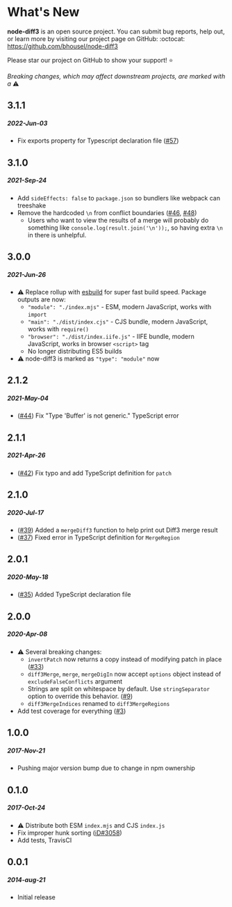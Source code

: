 # What's New

**node-diff3** is an open source project. You can submit bug reports, help out,
or learn more by visiting our project page on GitHub:  :octocat: https://github.com/bhousel/node-diff3

Please star our project on GitHub to show your support! ⭐️

_Breaking changes, which may affect downstream projects, are marked with a_ ⚠️

<!--
# A.B.C
##### YYYY-MMM-DD
*

[#xxx]: https://github.com/bhousel/node-diff3/issues/xxx
-->
## 3.1.1
##### 2022-Jun-03

* Fix exports property for Typescript declaration file ([#57])

[#57]: https://github.com/bhousel/node-diff3/issues/57


## 3.1.0
##### 2021-Sep-24

* Add `sideEffects: false` to `package.json` so bundlers like webpack can treeshake
* Remove the hardcoded `\n` from conflict boundaries ([#46], [#48])
  * Users who want to view the results of a merge will probably do something like `console.log(result.join('\n'));`, so having extra `\n` in there is unhelpful.

[#46]: https://github.com/bhousel/node-diff3/issues/46
[#48]: https://github.com/bhousel/node-diff3/issues/48


## 3.0.0
##### 2021-Jun-26

* ⚠️  Replace rollup with [esbuild](https://esbuild.github.io/) for super fast build speed. Package outputs are now:
  * `"module": "./index.mjs"` - ESM, modern JavaScript, works with `import`
  * `"main": "./dist/index.cjs"` - CJS bundle, modern JavaScript, works with `require()`
  * `"browser": "./dist/index.iife.js"` - IIFE bundle, modern JavaScript, works in browser `<script>` tag
  * No longer distributing ES5 builds
* ⚠️  node-diff3 is marked as `"type": "module"` now


## 2.1.2
##### 2021-May-04

* ([#44]) Fix "Type 'Buffer' is not generic." TypeScript error

[#44]: https://github.com/bhousel/node-diff3/issues/44


## 2.1.1
##### 2021-Apr-26

* ([#42]) Fix typo and add TypeScript definition for `patch`

[#42]: https://github.com/bhousel/node-diff3/issues/42


## 2.1.0
##### 2020-Jul-17

* ([#39]) Added a `mergeDiff3` function to help print out Diff3 merge result
* ([#37]) Fixed error in TypeScript definition for `MergeRegion`

[#39]: https://github.com/bhousel/node-diff3/issues/39
[#37]: https://github.com/bhousel/node-diff3/issues/37


## 2.0.1
##### 2020-May-18

* ([#35]) Added TypeScript declaration file

[#35]: https://github.com/bhousel/node-diff3/issues/35


## 2.0.0
##### 2020-Apr-08

* ⚠️  Several breaking changes:
  * `invertPatch` now returns a copy instead of modifying patch in place ([#33])
  * `diff3Merge`, `merge`, `mergeDigIn` now accept `options` object instead of `excludeFalseConflicts` argument
  * Strings are split on whitespace by default. Use `stringSeparator` option to override this behavior. ([#9])
  * `diff3MergeIndices` renamed to `diff3MergeRegions`
* Add test coverage for everything ([#3])

[#33]: https://github.com/bhousel/node-diff3/issues/33
[#9]: https://github.com/bhousel/node-diff3/issues/9
[#3]: https://github.com/bhousel/node-diff3/issues/3


## 1.0.0
##### 2017-Nov-21

* Pushing major version bump due to change in npm ownership


## 0.1.0
##### 2017-Oct-24

* ⚠️  Distribute both ESM `index.mjs` and CJS `index.js`
* Fix improper hunk sorting ([iD#3058])
* Add tests, TravisCI

[iD#3058]: https://github.com/openstreetmap/iD/issues/3058


## 0.0.1
##### 2014-aug-21

* Initial release
